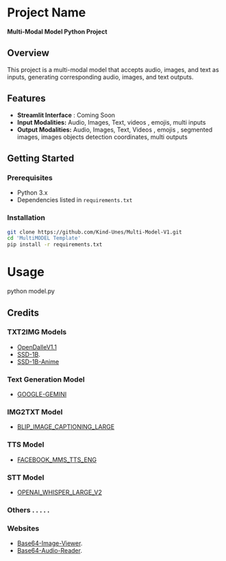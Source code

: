 # Project Name

**Multi-Modal Model Python Project**

## Overview

This project is a multi-modal model that accepts audio, images, and text as inputs, generating corresponding audio, images, and text outputs.

## Features
- **Streamlit Interface** : Coming Soon
- **Input Modalities:** Audio, Images, Text, videos , emojis, multi inputs
- **Output Modalities:** Audio, Images, Text, Videos , emojis , segmented images, images objects detection coordinates, multi outputs

## Getting Started

### Prerequisites

- Python 3.x
- Dependencies listed in `requirements.txt`

### Installation

```bash
git clone https://github.com/Kind-Unes/Multi-Model-V1.git
cd 'MultiMODEL Template'
pip install -r requirements.txt
```
# Usage

python model.py

## Credits

### TXT2IMG Models

- [OpenDalleV1.1](https://huggingface.co/dataautogpt3/OpenDalleV1.1)
- [SSD-1B](https://huggingface.co/segmind/SSD-1B).
- [SSD-1B-Anime](https://huggingface.co/furusu/SSD-1B-anime)

### Text Generation Model

- [GOOGLE-GEMINI](https://deepmind.google/technologies/gemini/#introduction)

### IMG2TXT Model

- [BLIP_IMAGE_CAPTIONING_LARGE](https://huggingface.co/Salesforce/blip-image-captioning-large)

### TTS Model

- [FACEBOOK_MMS_TTS_ENG](https://huggingface.co/models/facebook/mms-tts-eng)

### STT Model

- [OPENAI_WHISPER_LARGE_V2](https://huggingface.co/openai/whisper-large-v2)

### Others  **. . . . .**

### Websites
- [Base64-Image-Viewer](https://base64-viewer.onrender.com).
- [Base64-Audio-Reader](https://base64.guru/converter/decode/audio).





